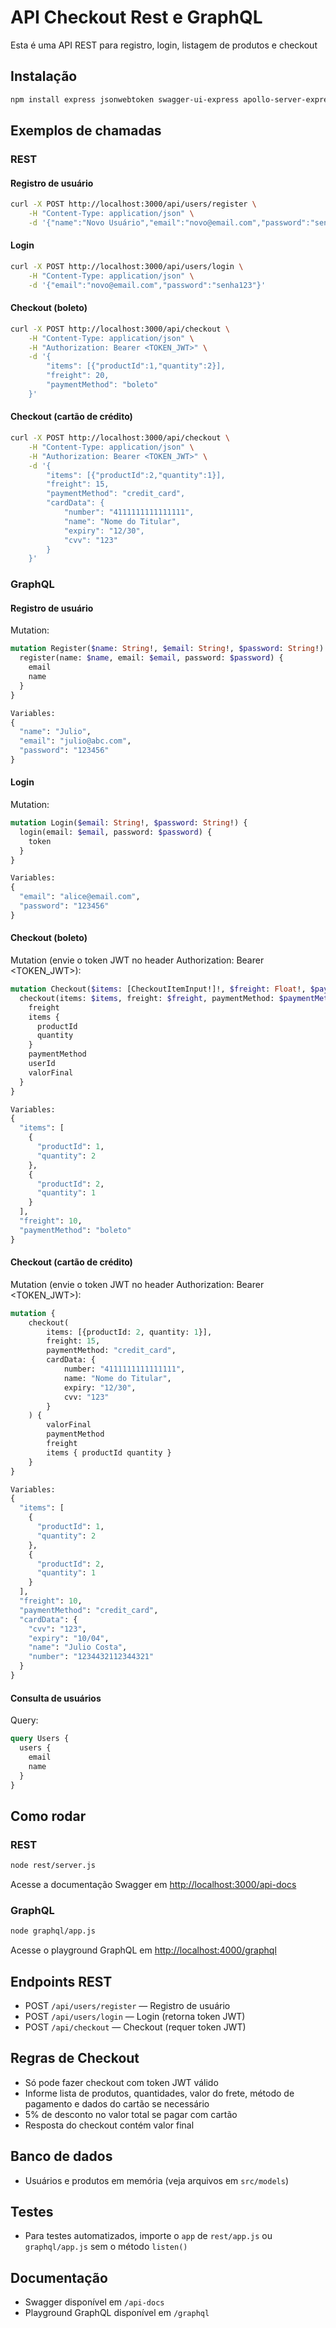 # API Checkout Rest e GraphQL

Esta é uma API REST para registro, login, listagem de produtos e checkout
## Instalação

```bash
npm install express jsonwebtoken swagger-ui-express apollo-server-express graphql
```

## Exemplos de chamadas

### REST

#### Registro de usuário
```bash
curl -X POST http://localhost:3000/api/users/register \
	-H "Content-Type: application/json" \
	-d '{"name":"Novo Usuário","email":"novo@email.com","password":"senha123"}'
```

#### Login
```bash
curl -X POST http://localhost:3000/api/users/login \
	-H "Content-Type: application/json" \
	-d '{"email":"novo@email.com","password":"senha123"}'
```

#### Checkout (boleto)
```bash
curl -X POST http://localhost:3000/api/checkout \
	-H "Content-Type: application/json" \
	-H "Authorization: Bearer <TOKEN_JWT>" \
	-d '{
		"items": [{"productId":1,"quantity":2}],
		"freight": 20,
		"paymentMethod": "boleto"
	}'
```

#### Checkout (cartão de crédito)
```bash
curl -X POST http://localhost:3000/api/checkout \
	-H "Content-Type: application/json" \
	-H "Authorization: Bearer <TOKEN_JWT>" \
	-d '{
		"items": [{"productId":2,"quantity":1}],
		"freight": 15,
		"paymentMethod": "credit_card",
		"cardData": {
			"number": "4111111111111111",
			"name": "Nome do Titular",
			"expiry": "12/30",
			"cvv": "123"
		}
	}'
```

### GraphQL

#### Registro de usuário
Mutation:
```graphql
mutation Register($name: String!, $email: String!, $password: String!) {
  register(name: $name, email: $email, password: $password) {
    email
    name
  }
}

Variables:
{
  "name": "Julio",
  "email": "julio@abc.com",
  "password": "123456"
}
```

#### Login
Mutation:
```graphql
mutation Login($email: String!, $password: String!) {
  login(email: $email, password: $password) {
    token
  }
}

Variables:
{
  "email": "alice@email.com",
  "password": "123456"
}
```


#### Checkout (boleto)
Mutation (envie o token JWT no header Authorization: Bearer <TOKEN_JWT>):
```graphql
mutation Checkout($items: [CheckoutItemInput!]!, $freight: Float!, $paymentMethod: String!, $cardData: CardDataInput) {
  checkout(items: $items, freight: $freight, paymentMethod: $paymentMethod, cardData: $cardData) {
    freight
    items {
      productId
      quantity
    }
    paymentMethod
    userId
    valorFinal
  }
}

Variables:
{
  "items": [
    {
      "productId": 1,
      "quantity": 2
    },
    {
      "productId": 2,
      "quantity": 1
    }
  ],
  "freight": 10,
  "paymentMethod": "boleto"
}
```

#### Checkout (cartão de crédito)
Mutation (envie o token JWT no header Authorization: Bearer <TOKEN_JWT>):
```graphql
mutation {
	checkout(
		items: [{productId: 2, quantity: 1}],
		freight: 15,
		paymentMethod: "credit_card",
		cardData: {
			number: "4111111111111111",
			name: "Nome do Titular",
			expiry: "12/30",
			cvv: "123"
		}
	) {
		valorFinal
		paymentMethod
		freight
		items { productId quantity }
	}
}

Variables:
{
  "items": [
    {
      "productId": 1,
      "quantity": 2
    },
    {
      "productId": 2,
      "quantity": 1
    }
  ],
  "freight": 10,
  "paymentMethod": "credit_card",
  "cardData": {
    "cvv": "123",
    "expiry": "10/04",
    "name": "Julio Costa",
    "number": "1234432112344321"
  }
}
```

#### Consulta de usuários
Query:
```graphql
query Users {
  users {
    email
    name
  }
}
```

## Como rodar

### REST
```bash
node rest/server.js
```
Acesse a documentação Swagger em [http://localhost:3000/api-docs](http://localhost:3000/api-docs)

### GraphQL
```bash
node graphql/app.js
```
Acesse o playground GraphQL em [http://localhost:4000/graphql](http://localhost:4000/graphql)

## Endpoints REST
- POST `/api/users/register` — Registro de usuário
- POST `/api/users/login` — Login (retorna token JWT)
- POST `/api/checkout` — Checkout (requer token JWT)

## Regras de Checkout
- Só pode fazer checkout com token JWT válido
- Informe lista de produtos, quantidades, valor do frete, método de pagamento e dados do cartão se necessário
- 5% de desconto no valor total se pagar com cartão
- Resposta do checkout contém valor final

## Banco de dados
- Usuários e produtos em memória (veja arquivos em `src/models`)

## Testes
- Para testes automatizados, importe o `app` de `rest/app.js` ou `graphql/app.js` sem o método `listen()`

## Documentação
- Swagger disponível em `/api-docs`
- Playground GraphQL disponível em `/graphql`
